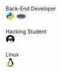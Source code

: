 <div style="display: inline_block">
  
<span>Back-End Developer</span>
<br>
<img width="25px" src="python.png">
<img width="25px" src="php.png">
<br>
<br>
<span>Hacking Student</span>
<br>
<img width="25px" src="hacking.png">
<br>
<br>
<span>Linux</span>
<br>
<img width="25px" src="linux.png">

</div>
